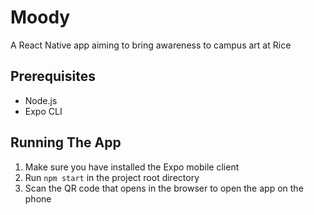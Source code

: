 # Moody
A React Native app aiming to bring awareness to campus art at Rice

## Prerequisites
- Node.js
- Expo CLI

## Running The App
1. Make sure you have installed the Expo mobile client
2. Run ```npm start``` in the project root directory
3. Scan the QR code that opens in the browser to open the app on the phone